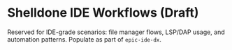 # Shelldone IDE Workflows (Draft)

Reserved for IDE-grade scenarios: file manager flows, LSP/DAP usage, and
automation patterns. Populate as part of `epic-ide-dx`.
